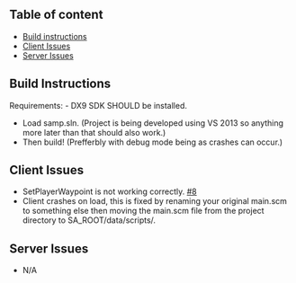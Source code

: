 ## Table of content
- [Build instructions](#build-instructions)
- [Client Issues](#client-issues)
- [Server Issues](#server-issues)

## Build Instructions

Requirements:
	- DX9 SDK SHOULD be installed.
	
- Load samp.sln. (Project is being developed using VS 2013 so anything more later than that should also work.)
- Then build! (Prefferbly with debug mode being as crashes can occur.)

## Client Issues
- SetPlayerWaypoint is not working correctly. [#8](https://github.com/J0shES/samp/issues/8)
- Client crashes on load, this is fixed by renaming your original main.scm to something else then moving the main.scm file from the project directory to SA_ROOT/data/scripts/.

## Server Issues
- N/A
